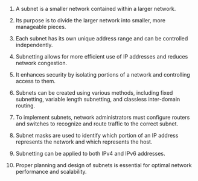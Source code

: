 1. A subnet is a smaller network contained within a larger network.

2. Its purpose is to divide the larger network into smaller, more manageable pieces.

3. Each subnet has its own unique address range and can be controlled independently.

4. Subnetting allows for more efficient use of IP addresses and reduces network congestion.

5. It enhances security by isolating portions of a network and controlling access to them.

6. Subnets can be created using various methods, including fixed subnetting, variable length subnetting, and classless inter-domain routing.

7. To implement subnets, network administrators must configure routers and switches to recognize and route traffic to the correct subnet.

8. Subnet masks are used to identify which portion of an IP address represents the network and which represents the host.

9. Subnetting can be applied to both IPv4 and IPv6 addresses.

10. Proper planning and design of subnets is essential for optimal network performance and scalability.